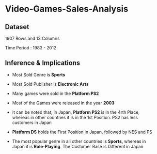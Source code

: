 # Video-Games-Sales-Analysis

## Dataset
1907 Rows and 13 Columns 

Time Period : 1983 - 2012

## Inference & Implications
 - Most Sold Genre is **Sports**

 - Most Sold Publisher is **Electronic Arts**

 - Many games were sold in the **Platform PS2**

 -	Most of the Games were released in the year **2003**

 - It can be noted that, in Japan, **Platform PS2** is in the 4rth Place, whereas in other countries it is in the 1st Position. PS2 has less customers in Japan

 - **Platform DS** holds the First Position in Japan, followed by NES and PS

 - The most popular genre in all other countries is **Sports**, whereas in Japan it is **Role-Playing**. The Customer Base is Different in Japan
